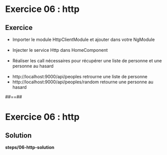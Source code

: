 <!-- .slide: class="exercice" -->
# Exercice 06 : http
## Exercice<br>

- Importer le module HttpClientModule et ajouter dans votre NgModule<br><br>
- Injecter le service Http dans HomeComponent<br><br>
- Réaliser les call nécessaires pour récupérer une liste de personne et une personne au hasard
<br><br>
- http://localhost:9000/api/peoples retrourne une liste de personne
- http://localhost:9000/api/peoples/random retourne une personne au hasard

##==##
<!-- .slide: class="exercice full-center" -->
# Exercice 06 : http
## Solution
<b>steps/06-http-solution</b>
